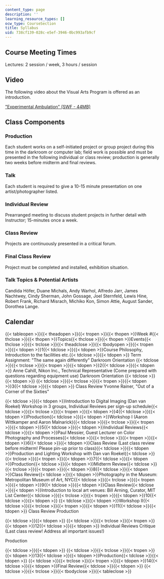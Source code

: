 ```yaml
---
content_type: page
description: ''
learning_resource_types: []
ocw_type: CourseSection
title: Syllabus
uid: 738cf139-028c-e5ef-3946-0bc993afb9cf
---
```

## Course Meeting Times

Lectures: 2 session / week, 3 hours / session

## Video

The following video about the Visual Arts Program is offered as an introduction.

["Experimental Ambulation" (SWF - 44MB)](https://ocw-studio.odl.mit.edu/ans7870/4/4.341/4-341.swf)

## Class Components

### Production

Each student works on a self-initiated project or group project during this time in the darkroom or computer lab; field work is possible and must be presented in the following individual or class review; production is generally two weeks before midterm and final reviews.

### Talk

Each student is required to give a 10-15 minute presentation on one artist/photographer listed.

### Individual Review

Prearranged meeting to discuss student projects in further detail with Instructor; 15-minutes once a week.

### Class Review

Projects are continuously presented in a critical forum.

### Final Class Review

Project must be completed and installed, exhibition situation.

### Talk Topics & Potential Artists

Candida Höfer, Duane Michals, Andy Warhol, Alfredo Jarr, James Nachtwey, Cindy Sherman, John Gossage, Joel Sternfeld, Lewis Hine, Robert Frank, Richard Misrach, Michiko Kon, Simon Attie, August Sander, Dorothea Lange.

## Calendar

{{< tableopen >}}{{< theadopen >}}{{< tropen >}}{{< thopen >}}Week #{{< thclose >}}{{< thopen >}}Topics{{< thclose >}}{{< thopen >}}Events{{< thclose >}}{{< trclose >}}{{< theadclose >}}{{< tbodyopen >}}{{< tropen >}}{{< tdopen >}}1{{< tdclose >}}{{< tdopen >}}Course Philosophy, Introduction to the facilities etc.{{< tdclose >}}{{< tdopen >}}
Term Assignment: "The same again differently"
Darkroom Orientation
{{< tdclose >}}{{< trclose >}}{{< tropen >}}{{< tdopen >}}2{{< tdclose >}}{{< tdopen >}}
Anne Cahill, Nikon Inc., Technical Representative (Come prepared with questions regarding equipment use)
Darkroom Orientation
{{< tdclose >}}{{< tdopen >}} {{< tdclose >}}{{< trclose >}}{{< tropen >}}{{< tdopen >}}3{{< tdclose >}}{{< tdopen >}}
Class Review
Yvonne Rainer, "Out of a Corner of the Sixties"

{{< tdclose >}}{{< tdopen >}}Introduction to Digital Imaging (Dan van Roekel) Workshop in 3 groups, Individual Reviews per sign-up schedule{{< tdclose >}}{{< trclose >}}{{< tropen >}}{{< tdopen >}}4{{< tdclose >}}{{< tdopen >}}Production{{< tdclose >}}{{< tdopen >}}Workshop I (Aaron Wittkamper and Aaron Malnarick){{< tdclose >}}{{< trclose >}}{{< tropen >}}{{< tdopen >}}5{{< tdclose >}}{{< tdopen >}}Individual Reviews{{< tdclose >}}{{< tdopen >}}Paul Messier, Guest Lecturer on Color Photography and Processes{{< tdclose >}}{{< trclose >}}{{< tropen >}}{{< tdopen >}}6{{< tdclose >}}{{< tdopen >}}Class Review (Last class review before midterm! Please pin-up prior to class){{< tdclose >}}{{< tdopen >}}Production and Lighting Workshop with Dan van Roekel{{< tdclose >}}{{< trclose >}}{{< tropen >}}{{< tdopen >}}7{{< tdclose >}}{{< tdopen >}}Production{{< tdclose >}}{{< tdopen >}}Midterm Review{{< tdclose >}}{{< trclose >}}{{< tropen >}}{{< tdopen >}}8{{< tdclose >}}{{< tdopen >}}Class Review{{< tdclose >}}{{< tdopen >}}Photography in the Museum: Metropolitan Museum of Art, NYC{{< tdclose >}}{{< trclose >}}{{< tropen >}}{{< tdopen >}}9{{< tdclose >}}{{< tdopen >}}Class Review{{< tdclose >}}{{< tdopen >}}Introduction to local art venues: Bill Arning, Curator, MIT List Center{{< tdclose >}}{{< trclose >}}{{< tropen >}}{{< tdopen >}}10{{< tdclose >}}{{< tdopen >}} {{< tdclose >}}{{< tdopen >}}Workshop II{{< tdclose >}}{{< trclose >}}{{< tropen >}}{{< tdopen >}}11{{< tdclose >}}{{< tdopen >}}
Class Review
Production

{{< tdclose >}}{{< tdopen >}} {{< tdclose >}}{{< trclose >}}{{< tropen >}}{{< tdopen >}}12{{< tdclose >}}{{< tdopen >}}
Individual Reviews
Critique (Last class review! Address all important issues!)

Production

{{< tdclose >}}{{< tdopen >}} {{< tdclose >}}{{< trclose >}}{{< tropen >}}{{< tdopen >}}13{{< tdclose >}}{{< tdopen >}}Production{{< tdclose >}}{{< tdopen >}} {{< tdclose >}}{{< trclose >}}{{< tropen >}}{{< tdopen >}}14{{< tdclose >}}{{< tdopen >}}Final Review{{< tdclose >}}{{< tdopen >}} {{< tdclose >}}{{< trclose >}}{{< tbodyclose >}}{{< tableclose >}}